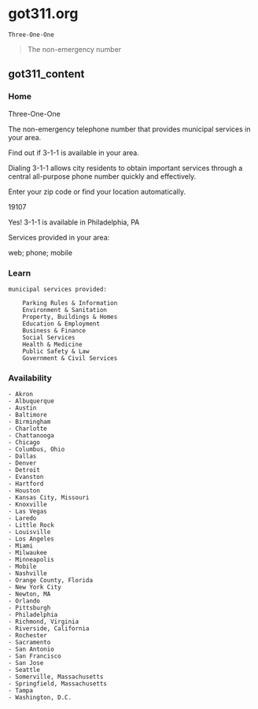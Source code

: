 # got311.org

	Three-One-One

> The non-emergency number



## got311_content


### Home


Three-One-One

The non-emergency telephone number that provides municipal services in your area.

Find out if 3-1-1 is available in your area.

Dialing 3-1-1 allows city residents to obtain important services through a central all-purpose phone number quickly and effectively.

Enter your zip code or find your location automatically.

19107

Yes! 3-1-1 is available in Philadelphia, PA

Services provided in your area:

web; phone; mobile



### Learn

	municipal services provided:

		Parking Rules & Information
		Environment & Sanitation
		Property, Buildings & Homes
		Education & Employment
		Business & Finance
		Social Services
		Health & Medicine
		Public Safety & Law
		Government & Civil Services


### Availability

	- Akron
	- Albuquerque
	- Austin
	- Baltimore
	- Birmingham
	- Charlotte
	- Chattanooga
	- Chicago
	- Columbus, Ohio
	- Dallas
	- Denver
	- Detroit
	- Evanston
	- Hartford
	- Houston
	- Kansas City, Missouri
	- Knoxville
	- Las Vegas
	- Laredo
	- Little Rock
	- Louisville
	- Los Angeles
	- Miami
	- Milwaukee
	- Minneapolis
	- Mobile
	- Nashville
	- Orange County, Florida
	- New York City
	- Newton, MA
	- Orlando
	- Pittsburgh
	- Philadelphia
	- Richmond, Virginia
	- Riverside, California
	- Rochester
	- Sacramento
	- San Antonio
	- San Francisco
	- San Jose
	- Seattle
	- Somerville, Massachusetts
	- Springfield, Massachusetts
	- Tampa
	- Washington, D.C.




